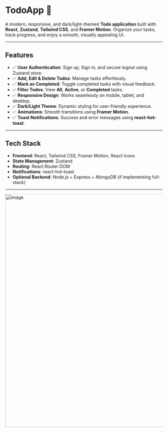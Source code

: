 # TodoApp 🌈

A modern, responsive, and dark/light-themed **Todo application** built with **React**, **Zustand**, **Tailwind CSS**, and **Framer Motion**. Organize your tasks, track progress, and enjoy a smooth, visually appealing UI.

---

## Features

- ✅ **User Authentication**: Sign up, Sign in, and secure logout using Zustand store.
- ✅ **Add, Edit & Delete Todos**: Manage tasks effortlessly.
- ✅ **Mark as Completed**: Toggle completed tasks with visual feedback.
- ✅ **Filter Todos**: View **All**, **Active**, or **Completed** tasks.
- ✅ **Responsive Design**: Works seamlessly on mobile, tablet, and desktop.
- ✅ **Dark/Light Theme**: Dynamic styling for user-friendly experience.
- ✅ **Animations**: Smooth transitions using **Framer Motion**.
- ✅ **Toast Notifications**: Success and error messages using **react-hot-toast**.

---

## Tech Stack

- **Frontend**: React, Tailwind CSS, Framer Motion, React Icons
- **State Management**: Zustand
- **Routing**: React Router DOM
- **Notifications**: react-hot-toast
- **Optional Backend**: Node.js + Express + MongoDB (if implementing full-stack)

---


<img width="1194" height="744" alt="image" src="https://github.com/user-attachments/assets/d87bb9e4-75f1-4f53-b032-00af0b09f927" />

